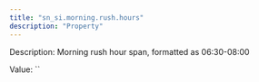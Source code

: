 ```yaml
---
title: "sn_si.morning.rush.hours"
description: "Property"
---
```


Description: Morning rush hour span, formatted as 06:30-08:00

Value: ``
